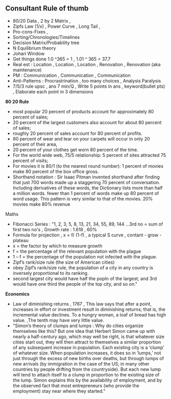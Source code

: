 ## Consultant Rule of thumb
* 80/20 Data , 2 by 2 Matrix ,
* Zipfs Law (1/x) , Power Curve , Long Tail ,
* Pro-cons-Fixes ,
* Sorting/Chronologies/Timelines 
* Decision Matrix/Probability tree
* N Equilibrium theory
* Johari Window
* Get things done 1.0 ^365 = 1 , 1.01 ^ 365 = 37.7
* Real est : Location , Location , Location , Renovation , Renovation (aka maintenance)
* PM : Communication , Communication , Communication
* Anti-Patterns : Procrastrination , too many choices , Analysis Paralysis
* 7/5/3 rule upsc , ans 7 min/Q , Write 5 points in ans , keyword(bullet pts) , Elaborate each point in 3 dimensions 


**80 20 Rule**
* most popular 20 percent of products account for approximately 80 percent of sales;
* 20 percent of the largest customers also account for about 80 percent of sales;
* roughly 20 percent of sales account for 80 percent of profits. 
* 80 percent of wear and tear on your carpets will occur in only 20 percent of their area, 
* 20 percent of your clothes get worn 80 percent of the time.
* For the world wide web, 75/5 relationship: 5 percent of sites attracted 75 percent of visits; 
* For movies it is 80/1 (to the nearest round number): 1 percent of movies make 80 percent of the box office gross. 
* Shorthand notation : Sir Isaac Pitman invented shorthand after finding that just 700 words made up a staggering 70 percent of conversation. Including derivatives of these words, the Dictionary lists more than half a million words. fewer than 1 percent of words make up 80 percent of word usage. This pattern is very similar to that of the movies. 20% movies make 80% revenue

Maths
* Fibonacci Series : "1, 2, 3, 5, 8, 13, 21, 34, 55, 89, 144 …3rd no = sum of first two no's , Growth rate : 1.618 , 60%
* Formula for projection , x = f/ (1-f) , a typical S curve , contant - grow - plateau
* x = the factor by which to measure growth
* f = the percentage of the relevant population with the plague
* 1 – f = the percentage of the population not infected with the plague.
* Zipf’s rank/size rule (the size of American cities) 
* obey Zipf’s rank/size rule, the population of a city in any country is inversely proportional to its ranking. 
* second largest city would have half the popln of the largest; and 3rd  would have one third the people of the top city, and so on."

**Economics**
* Law of diminishing returns , 1767 , This law says that after a point, increases in effort or investment result in diminishing returns; that is, the incremental value declines. To a hungry woman, a loaf of bread has high value. ,The tenth may have very little value.
* "Simon’s theory of clumps and lumps : Why do cities organize themselves like this?  But one idea that Herbert Simon came up with nearly a half-century ago, which may well be right, is that whatever size cities start out, they will then attract to themselves a similar proportion of any subsequent increase in population. Each existing city is a ‘clump’ of whatever size. When population increases, it does so in ‘lumps,’ not just through the excess of new births over deaths, but through lumps of new arrivals (by immigration in the case of the US; in many other countries by people drifting from the countryside). But each new lump will tend to attach itself to a clump in proportion to the existing size of the lump. Simon explains this by the availability of employment, and by the observed fact that most entrepreneurs (who provide the employment) stay near where they started."
